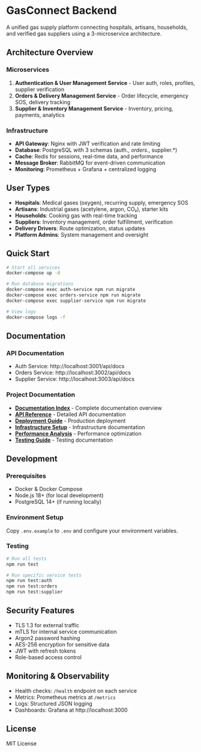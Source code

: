 # GasConnect Backend

A unified gas supply platform connecting hospitals, artisans, households, and verified gas suppliers using a 3-microservice architecture.

## Architecture Overview

### Microservices
1. **Authentication & User Management Service** - User auth, roles, profiles, supplier verification
2. **Orders & Delivery Management Service** - Order lifecycle, emergency SOS, delivery tracking
3. **Supplier & Inventory Management Service** - Inventory, pricing, payments, analytics

### Infrastructure
- **API Gateway**: Nginx with JWT verification and rate limiting
- **Database**: PostgreSQL with 3 schemas (auth.*, orders.*, supplier.*)
- **Cache**: Redis for sessions, real-time data, and performance
- **Message Broker**: RabbitMQ for event-driven communication
- **Monitoring**: Prometheus + Grafana + centralized logging

## User Types
- **Hospitals**: Medical gases (oxygen), recurring supply, emergency SOS
- **Artisans**: Industrial gases (acetylene, argon, CO₂), starter kits
- **Households**: Cooking gas with real-time tracking
- **Suppliers**: Inventory management, order fulfillment, verification
- **Delivery Drivers**: Route optimization, status updates
- **Platform Admins**: System management and oversight

## Quick Start

```bash
# Start all services
docker-compose up -d

# Run database migrations
docker-compose exec auth-service npm run migrate
docker-compose exec orders-service npm run migrate
docker-compose exec supplier-service npm run migrate

# View logs
docker-compose logs -f
```

## Documentation

### API Documentation
- Auth Service: http://localhost:3001/api/docs
- Orders Service: http://localhost:3002/api/docs
- Supplier Service: http://localhost:3003/api/docs

### Project Documentation
- **[Documentation Index](docs/INDEX.md)** - Complete documentation overview
- **[API Reference](docs/API.md)** - Detailed API documentation
- **[Deployment Guide](docs/DEPLOYMENT.md)** - Production deployment
- **[Infrastructure Setup](docs/infrastructure/)** - Infrastructure documentation
- **[Performance Analysis](docs/performance/)** - Performance optimization
- **[Testing Guide](docs/testing/)** - Testing documentation

## Development

### Prerequisites
- Docker & Docker Compose
- Node.js 18+ (for local development)
- PostgreSQL 14+ (if running locally)

### Environment Setup
Copy `.env.example` to `.env` and configure your environment variables.

### Testing
```bash
# Run all tests
npm run test

# Run specific service tests
npm run test:auth
npm run test:orders
npm run test:supplier
```

## Security Features
- TLS 1.3 for external traffic
- mTLS for internal service communication
- Argon2 password hashing
- AES-256 encryption for sensitive data
- JWT with refresh tokens
- Role-based access control

## Monitoring & Observability
- Health checks: `/health` endpoint on each service
- Metrics: Prometheus metrics at `/metrics`
- Logs: Structured JSON logging
- Dashboards: Grafana at http://localhost:3000

## License
MIT License
